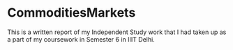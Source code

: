 # CommoditiesMarkets
This is a written report of my Independent Study work that I had taken up as a part of my coursework in Semester 6 in IIIT Delhi. 
